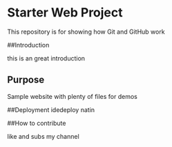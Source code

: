 # Starter Web Project

This repository is for showing how Git and GitHub work

##Introduction

this is an great introduction

## Purpose

Sample website with plenty of files for demos

##Deployment
idedeploy natin

##How to contribute

like and subs my channel

